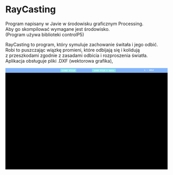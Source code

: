 # RayCasting
Program napisany w Javie w środowisku graficznym Processing.  
Aby go skompilować wymagane jest środowisko.  
(Program używa biblioteki controlP5)  
  
RayCasting to program, który symuluje zachowanie świtała i jego odbić.  
Robi to puszczając wiązkę promieni, które odbijają się i kolidują  
z przeszkodami zgodnie z zasadami odbicia i rozproszenia światła.  
Aplikacja obsługuje pliki .DXF (wektorowa grafika), 





![](GFX/001.png)
